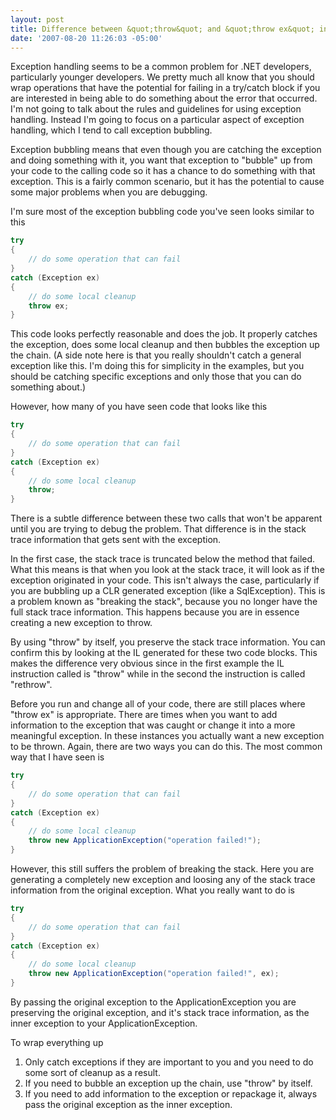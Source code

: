 ```yaml
---
layout: post
title: Difference between &quot;throw&quot; and &quot;throw ex&quot; in .NET
date: '2007-08-20 11:26:03 -05:00'
---
```


Exception handling seems to be a common problem for .NET developers, particularly younger developers. We pretty much all know that you should wrap operations that have the potential for failing in a try/catch block if you are interested in being able to do something about the error that occurred. I'm not going to talk about the rules and guidelines for using exception handling. Instead I'm going to focus on a particular aspect of exception handling, which I tend to call exception bubbling.

Exception bubbling means that even though you are catching the exception and doing something with it, you want that exception to "bubble" up from your code to the calling code so it has a chance to do something with that exception. This is a fairly common scenario, but it has the potential to cause some major problems when you are debugging.

I'm sure most of the exception bubbling code you've seen looks similar to this

```csharp
try
{
    // do some operation that can fail
}
catch (Exception ex)
{
    // do some local cleanup
    throw ex;
}
```

This code looks perfectly reasonable and does the job. It properly catches the exception, does some local cleanup and then bubbles the exception up the chain. (A side note here is that you really shouldn't catch a general exception like this. I'm doing this for simplicity in the examples, but you should be catching specific exceptions and only those that you can do something about.)

However, how many of you have seen code that looks like this

```csharp
try
{
    // do some operation that can fail
}
catch (Exception ex)
{
    // do some local cleanup
    throw;
}
```

There is a subtle difference between these two calls that won't be apparent until you are trying to debug the problem. That difference is in the stack trace information that gets sent with the exception.

In the first case, the stack trace is truncated below the method that failed. What this means is that when you look at the stack trace, it will look as if the exception originated in your code. This isn't always the case, particularly if you are bubbling up a CLR generated exception (like a SqlException). This is a problem known as "breaking the stack", because you no longer have the full stack trace information. This happens because you are in essence creating a new exception to throw. 

By using "throw" by itself, you preserve the stack trace information. You can confirm this by looking at the IL generated for these two code blocks. This makes the difference very obvious since in the first example the IL instruction called is "throw" while in the second the instruction is called "rethrow".

Before you run and change all of your code, there are still places where "throw ex" is appropriate. There are times when you want to add information to the exception that was caught or change it into a more meaningful exception. In these instances you actually want a new exception to be thrown. Again, there are two ways you can do this. The most common way that I have seen is

```csharp
try
{
    // do some operation that can fail
}
catch (Exception ex)
{
    // do some local cleanup
    throw new ApplicationException("operation failed!");
}
```

However, this still suffers the problem of breaking the stack. Here you are generating a completely new exception and loosing any of the stack trace information from the original exception. What you really want to do is

```csharp
try
{
    // do some operation that can fail
}
catch (Exception ex)
{
    // do some local cleanup
    throw new ApplicationException("operation failed!", ex);
}
```

By passing the original exception to the ApplicationException you are preserving the original exception, and it's stack trace information, as the inner exception to your ApplicationException.

To wrap everything up

1. Only catch exceptions if they are important to you and you need to do some sort of cleanup as a result.
2.  If you need to bubble an exception up the chain, use "throw" by itself. 
3.  If you need to add information to the exception or repackage it, always pass the original exception as the inner exception.
